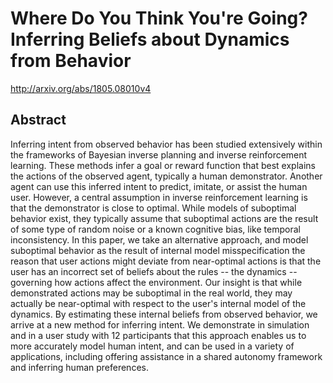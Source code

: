 # Where Do You Think You're Going? Inferring Beliefs about Dynamics from Behavior
http://arxiv.org/abs/1805.08010v4
## Abstract
Inferring intent from observed behavior has been studied extensively within the frameworks of Bayesian inverse planning and inverse reinforcement learning. These methods infer a goal or reward function that best explains the actions of the observed agent, typically a human demonstrator. Another agent can use this inferred intent to predict, imitate, or assist the human user. However, a central assumption in inverse reinforcement learning is that the demonstrator is close to optimal. While models of suboptimal behavior exist, they typically assume that suboptimal actions are the result of some type of random noise or a known cognitive bias, like temporal inconsistency. In this paper, we take an alternative approach, and model suboptimal behavior as the result of internal model misspecification the reason that user actions might deviate from near-optimal actions is that the user has an incorrect set of beliefs about the rules -- the dynamics -- governing how actions affect the environment. Our insight is that while demonstrated actions may be suboptimal in the real world, they may actually be near-optimal with respect to the user's internal model of the dynamics. By estimating these internal beliefs from observed behavior, we arrive at a new method for inferring intent. We demonstrate in simulation and in a user study with 12 participants that this approach enables us to more accurately model human intent, and can be used in a variety of applications, including offering assistance in a shared autonomy framework and inferring human preferences.